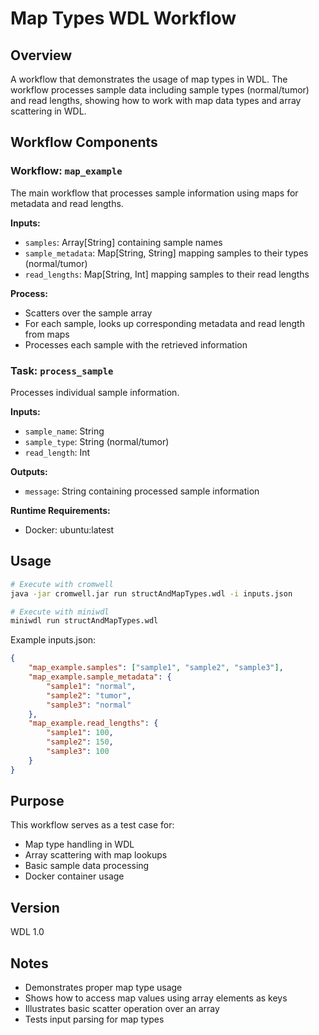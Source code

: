 # Map Types WDL Workflow

## Overview
A workflow that demonstrates the usage of map types in WDL. The workflow processes sample data including sample types (normal/tumor) and read lengths, showing how to work with map data types and array scattering in WDL.

## Workflow Components

### Workflow: `map_example`
The main workflow that processes sample information using maps for metadata and read lengths.

**Inputs:**
- `samples`: Array[String] containing sample names
- `sample_metadata`: Map[String, String] mapping samples to their types (normal/tumor)
- `read_lengths`: Map[String, Int] mapping samples to their read lengths

**Process:**
- Scatters over the sample array
- For each sample, looks up corresponding metadata and read length from maps
- Processes each sample with the retrieved information

### Task: `process_sample`
Processes individual sample information.

**Inputs:**
- `sample_name`: String
- `sample_type`: String (normal/tumor)
- `read_length`: Int

**Outputs:**
- `message`: String containing processed sample information

**Runtime Requirements:**
- Docker: ubuntu:latest

## Usage
```bash
# Execute with cromwell
java -jar cromwell.jar run structAndMapTypes.wdl -i inputs.json

# Execute with miniwdl
miniwdl run structAndMapTypes.wdl
```

Example inputs.json:
```json
{
    "map_example.samples": ["sample1", "sample2", "sample3"],
    "map_example.sample_metadata": {
        "sample1": "normal",
        "sample2": "tumor",
        "sample3": "normal"
    },
    "map_example.read_lengths": {
        "sample1": 100,
        "sample2": 150,
        "sample3": 100
    }
}
```

## Purpose
This workflow serves as a test case for:
- Map type handling in WDL
- Array scattering with map lookups
- Basic sample data processing
- Docker container usage

## Version
WDL 1.0

## Notes
- Demonstrates proper map type usage
- Shows how to access map values using array elements as keys
- Illustrates basic scatter operation over an array
- Tests input parsing for map types

